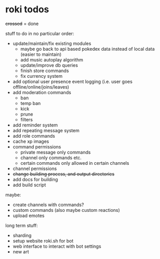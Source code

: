 # roki todos

~~crossed~~ = done

stuff to do in no particular order:

- update/maintain/fix existing modules
    - maybe go back to api based pokedex data instead of local data (easier to maintain)
    - add music autoplay algorithm
    - update/improve db queries
    - finish store commands
    - fix currency system
- add optional user presence event logging (i.e. user goes offline/online/joins/leaves)
- add moderation commands
    - ban
    - temp ban
    - kick
    - prune
    - filters
- add reminder system
- add repeating message system
- add role commands
- cache xp images
- command permissions
    - private message only commands
    - channel only commands etc.
    - certain commands only allowed in certain channels
- channel permissions
- ~~change building process, and output directories~~
- add docs for building
- add build script

maybe:

- create channels with commands?
- custom commands (also maybe custom reactions)
- upload emotes

long term stuff:

- sharding
- setup website roki.sh for bot
- web interface to interact with bot settings
- new art
